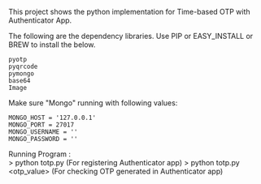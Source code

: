 This project shows the python implementation for Time-based OTP with Authenticator App.

The following are the dependency libraries. Use PIP or EASY_INSTALL or BREW to install the below.

	pyotp
	pyqrcode
	pymongo
	base64
	Image

Make sure "Mongo" running with following values:

	MONGO_HOST = '127.0.0.1'
	MONGO_PORT = 27017
	MONGO_USERNAME = ''
	MONGO_PASSWORD = ''

Running Program : 	
	> python totp.py <email>   				(For registering Authenticator app)
	> python totp.py <email> <otp_value>  	(For checking OTP generated in Authenticator app)
